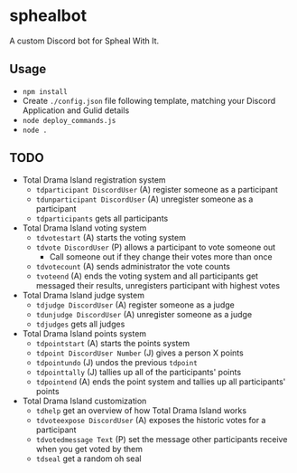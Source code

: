# sphealbot
A custom Discord bot for Spheal With It.

## Usage
- `npm install`
- Create `./config.json` file following template, matching your Discord Application and Gulid details
- `node deploy_commands.js` 
- `node .`

## TODO
- Total Drama Island registration system
    - `tdparticipant DiscordUser` (A) register someone as a participant
    - `tdunparticipant DiscordUser` (A) unregister someone as a participant
    - `tdparticipants` gets all participants
- Total Drama Island voting system
    - `tdvotestart` (A) starts the voting system
    - `tdvote DiscordUser` (P) allows a participant to vote someone out
        - Call someone out if they change their votes more than once
    - `tdvotecount` (A) sends administrator the vote counts
    - `tvoteend` (A) ends the voting system and all participants get messaged their results, unregisters participant with highest votes
- Total Drama Island judge system
    - `tdjudge DiscordUser` (A) register someone as a judge
    - `tdunjudge DiscordUser` (A) unregister someone as a judge
    - `tdjudges` gets all judges
- Total Drama Island points system
    - `tdpointstart` (A) starts the points system
    - `tdpoint DiscordUser Number` (J) gives a person X points
    - `tdpointundo` (J) undos the previous `tdpoint`
    - `tdpointtally` (J) tallies up all of the participants' points
    - `tdpointend` (A) ends the point system and tallies up all participants' points
- Total Drama Island customization
    - `tdhelp` get an overview of how Total Drama Island works
    - `tdvoteexpose DiscordUser` (A) exposes the historic votes for a participant
    - `tdvotedmessage Text` (P) set the message other participants receive when you get voted by them
    - `tdseal` get a random oh seal
